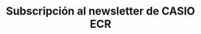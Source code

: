 ---
layout: default
layout_class: page-gracias   
layout_id: page-gracias   
title: Subscripción al newsletter de CASIO ECR
permalink: /hemos-recibido-tu-suscription-al-newsletter/
sitemap: 0
---